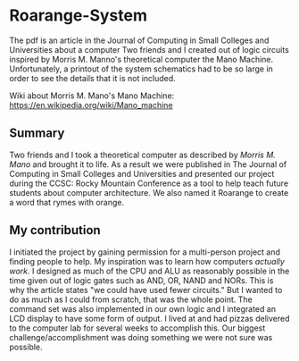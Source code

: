 # Roarange-System
The pdf is an article in the Journal of Computing in Small Colleges and Universities about a 
computer Two friends and I created out of logic circuits inspired by Morris M. Manno's theoretical 
computer the Mano Machine. Unfortunately, a printout of the system schematics had to be so large
in order to see the details that it is not included.

Wiki about Morris M. Mano's Mano Machine: <https://en.wikipedia.org/wiki/Mano_machine>

## Summary 
Two friends and I took a theoretical computer as described by _Morris M. Mano_ and brought it to 
life. As a result we were published in The Journal of Computing in Small Colleges and Universities
and presented our project during the CCSC: Rocky Mountain Conference as a tool to help teach future
students about computer architecture.
We also named it Roarange to create a word that rymes with orange.

## My contribution
I initiated the project by gaining permission for a multi-person project and finding people to help. 
My inspiration was to learn how computers _actually work_. I designed as much of the CPU and ALU as
reasonably possible in the time given out of logic gates such as AND, OR, NAND and NORs. This is why 
the article states "we could have used fewer circuits." But I wanted to do as much as I could from 
scratch, that was the whole point. The command set was also implemented in our own logic and I integrated
an LCD display to have some form of output. I lived at and had pizzas delivered to the computer lab
for several weeks to accomplish this. Our biggest challenge/accomplishment was doing something 
we were not sure was possible.
